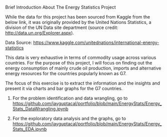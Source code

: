 Brief Introduction About The Energy Statistics Project

While the data for this project has been sourced from Kaggle from the below link, it was originally provided by 
the United Nations Statistics, a division of the UN Data site department (source credit: http://data.un.org/Explorer.aspx).

Data Source: https://www.kaggle.com/unitednations/international-energy-statistics

This data is very exhaustive in terms of commodity usage across various countries. For the purpose of this project, 
I will focus on finding out the energy consumption of mainly crude oil production, imports and alternative energy 
resources for the countries popularly known as G7.

The focus of this exercise is to extract the information and the insights and present it via charts and bar graphs 
for the G7 countries.

1. For the problem identification and data wrangling, 
go to https://github.com/jayguptacal/portfolio/blob/main/EnergyStats/Energy_Stats_DataWrangling.ipynb

2. For the exploratory data analysis and the graphs, 
go to https://github.com/jayguptacal/portfolio/blob/main/EnergyStats/Energy_Stats_EDA.ipynb
